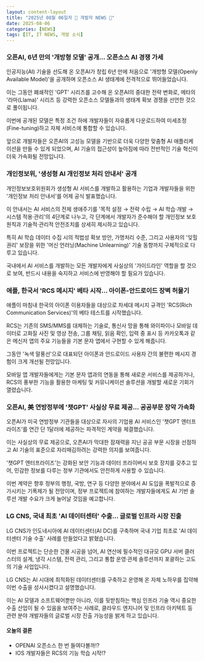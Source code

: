 ```yaml
---
layout: content-layout
title: "2025년 08월 06일자 📓 개발자 NEWS 📓"
date: 2025-08-06
categories: [NEWS]
tags: [IT, IT NEWS, 개발 소식]
---
```


### 오픈AI, 6년 만의 '개방형 모델' 공개… 오픈소스 AI 경쟁 가세

인공지능(AI) 기술을 선도해 온 오픈AI가 창립 6년 만에 처음으로 '개방형 모델(Openly Available Model)'을 공개하며 오픈소스 AI 생태계에 전격적으로 뛰어들었습니다. 

이는 그동안 폐쇄적인 'GPT' 시리즈를 고수해 온 오픈AI의 중대한 전략 변화로, 메타의 '라마(Llama)' 시리즈 등 강력한 오픈소스 모델들과의 생태계 확보 경쟁을 선언한 것으로 풀이됩니다. 

이번에 공개된 모델은 특정 조건 하에 개발자들이 자유롭게 다운로드하여 미세조정(Fine-tuning)하고 자체 서비스에 통합할 수 있습니다. 

앞으로 개발자들은 오픈AI의 고성능 모델을 기반으로 더욱 다양한 맞춤형 AI 애플리케이션을 만들 수 있게 되었으며, AI 기술의 접근성이 높아짐에 따라 전반적인 기술 혁신이 더욱 가속화될 전망입니다.

### 개인정보위, '생성형 AI 개인정보 처리 안내서' 공개

개인정보보호위원회가 생성형 AI 서비스를 개발하고 활용하는 기업과 개발자들을 위한 '개인정보 처리 안내서'를 어제 공식 발표했습니다. 

이 안내서는 AI 서비스의 전체 생애주기를 '목적 설정 → 전략 수립 → AI 학습·개발 → 시스템 적용·관리'의 4단계로 나누고, 각 단계에서 개발자가 준수해야 할 개인정보 보호 원칙과 기술적·관리적 안전조치를 상세히 제시하고 있습니다. 

특히 AI 학습 데이터 수집 시의 적법성 확보 방안, 가명처리 수준, 그리고 사용자의 '잊힐 권리' 보장을 위한 '머신 언러닝(Machine Unlearning)' 기술 동향까지 구체적으로 다루고 있습니다. 

국내에서 AI 서비스를 개발하는 모든 개발자에게 사실상의 '가이드라인' 역할을 할 것으로 보여, 반드시 내용을 숙지하고 서비스에 반영해야 할 필요가 있습니다.

### 애플, 한국서 'RCS 메시지' 베타 시작… 아이폰-안드로이드 장벽 허물기

애플이 마침내 한국의 아이폰 이용자들을 대상으로 차세대 메시지 규격인 'RCS(Rich Communication Services)'의 베타 테스트를 시작했습니다. 

RCS는 기존의 SMS/MMS를 대체하는 기술로, 통신사 망을 통해 와이파이나 모바일 데이터로 고화질 사진 및 영상 전송, 그룹 채팅, 읽음 확인, 입력 중 표시 등 카카오톡과 같은 메신저 앱의 주요 기능들을 기본 문자 앱에서 구현할 수 있게 해줍니다. 

그동안 '녹색 말풍선'으로 대표되던 아이폰과 안드로이드 사용자 간의 불편한 메시지 경험이 크게 개선될 전망입니다. 

모바일 앱 개발자들에게는 기본 문자 앱과의 연동을 통해 새로운 서비스를 제공하거나, RCS의 풍부한 기능을 활용한 마케팅 및 커뮤니케이션 솔루션을 개발할 새로운 기회가 열렸습니다.

### 오픈AI, 美 연방정부에 '챗GPT' 사실상 무료 제공… 공공부문 장악 가속화

오픈AI가 미국 연방정부 기관들을 대상으로 자사의 기업용 AI 서비스인 '챗GPT 엔터프라이즈'를 연간 단 1달러에 제공하는 파격적인 계약을 체결했습니다. 

이는 사실상의 무료 제공으로, 오픈AI가 막대한 잠재력을 지닌 공공 부문 시장을 선점하고 AI 기술의 표준으로 자리매김하려는 강력한 의지를 보여줍니다. 

'챗GPT 엔터프라이즈'는 강화된 보안 기능과 데이터 프라이버시 보호 장치를 갖추고 있어, 민감한 정보를 다루는 정부 기관에서도 안전하게 사용할 수 있습니다. 

이번 계약은 향후 정부의 행정, 국방, 연구 등 다양한 분야에서 AI 도입을 폭발적으로 증가시키는 기폭제가 될 전망이며, 정부 프로젝트에 참여하는 개발자들에게도 AI 기반 솔루션 개발 수요가 크게 늘어날 것임을 예고합니다.

### LG CNS, 국내 최초 'AI 데이터센터' 수출… 글로벌 인프라 시장 진출

LG CNS가 인도네시아에 AI 데이터센터(AI DC)를 구축하며 국내 기업 최초로 'AI 데이터센터 기술 수출' 사례를 만들었다고 밝혔습니다. 

이번 프로젝트는 단순한 건물 시공을 넘어, AI 연산에 필수적인 대규모 GPU 서버 클러스터의 설계, 냉각 시스템, 전력 관리, 그리고 통합 운영·관제 솔루션까지 포괄하는 고도의 기술 사업입니다. 

LG CNS는 AI 시대에 최적화된 데이터센터를 구축하고 운영해 온 자체 노하우를 집약해 이번 수출을 성사시켰다고 설명했습니다. 

이는 AI 모델과 소프트웨어뿐만 아니라, 이를 뒷받침하는 핵심 인프라 기술 역시 중요한 수출 산업이 될 수 있음을 보여주는 사례로, 클라우드 엔지니어 및 인프라 아키텍트 등 관련 분야 개발자들의 글로벌 시장 진출 가능성을 밝게 하고 있습니다.

#### 오늘의 결론

- OPENAI 오픈소스 한 번 들여다볼까!?
- IOS 개발자들은 RCS의 기능 학습 시작!?